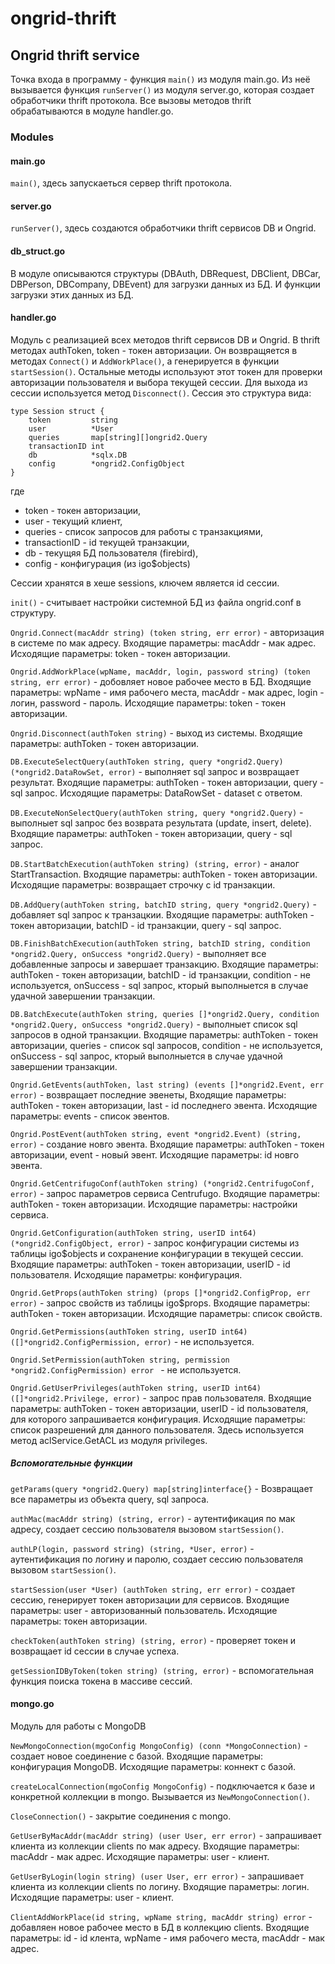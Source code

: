 # ongrid-thrift

## Ongrid thrift service

Точка входа в программу - функция `main()` из модуля main.go. Из неё вызывается функция `runServer()` из модуля server.go, которая создает обработчики thrift протокола. Все вызовы методов thrift обрабатываются в модуле handler.go.

### Modules

#### main.go

`main()`, здесь запускаеться сервер thrift протокола.

#### server.go

`runServer()`, здесь создаются обработчики thrift сервисов DB и Ongrid.

#### db_struct.go

В модуле описываются структуры (DBAuth, DBRequest, DBClient, DBCar, DBPerson, DBCompany, DBEvent) для загрузки данных из БД. И функции загрузки этих данных из БД.

#### handler.go

Модуль с реализацией всех методов thrift сервисов DB и Ongrid. В thrift методах authToken, token - токен авторизации. Он возвращяется в методах `Connect()` и `AddWorkPlace()`, а генерируется в функции `startSession()`. Остальные методы используют этот токен для проверки авторизации пользователя и выбора текущей сессии. Для выхода из сессии используется метод `Disconnect()`. Сессия это структура вида: 

```
type Session struct {
	token         string
	user          *User
	queries       map[string][]ongrid2.Query
	transactionID int
	db            *sqlx.DB
	config        *ongrid2.ConfigObject
}
```
где 
- token - токен авторизации,
- user - текущий клиент,
- queries - список запросов для работы с транзакциями,
- transactionID - id текущей транзакции,
- db - текущяя БД пользователя (firebird),
- config - конфигурация (из igo$objects)

Сессии хранятся в хеше sessions, ключем является id сессии.

`init()` - считывает настройки системной БД из файла ongrid.conf в структуру.

`Ongrid.Connect(macAddr string) (token string, err error)` - авторизация в системе по мак адресу. Входящие параметры: macAddr - мак адрес. Исходящие параметры: token - токен авторизации.

`Ongrid.AddWorkPlace(wpName, macAddr, login, password string) (token string, err error)` - добовляет новое рабочее место в БД. Входящие параметры: wpName - имя рабочего места, macAddr - мак адрес, login - логин, password - пароль. Исходящие параметры: token - токен авторизации.

`Ongrid.Disconnect(authToken string)` - выход из системы. Входящие параметры: authToken - токен авторизации.

`DB.ExecuteSelectQuery(authToken string, query *ongrid2.Query) (*ongrid2.DataRowSet, error)` - выполняет sql запрос и возвращает результат. Входящие параметры: authToken - токен авторизации, query - sql запрос. Исходящие параметры: DataRowSet - dataset с ответом.

`DB.ExecuteNonSelectQuery(authToken string, query *ongrid2.Query)` - выполныет sql запрос без возврата результата (update, insert, delete).  Входящие параметры: authToken - токен авторизации, query - sql запрос.

`DB.StartBatchExecution(authToken string) (string, error)` - аналог StartTransaction. Входящие параметры: authToken - токен авторизации. Исходящие параметры: возвращает строчку с id транзакции.

`DB.AddQuery(authToken string, batchID string, query *ongrid2.Query)` - добавляет sql запрос к транзацкии. Входящие параметры: authToken - токен авторизации, batchID - id транзакции, query - sql запрос.

`DB.FinishBatchExecution(authToken string, batchID string, condition *ongrid2.Query, onSuccess *ongrid2.Query)` - выполняет все добавленные запросы и завершает транзакцию. Входящие параметры: authToken - токен авторизации, batchID - id транзакции, condition - не используется, onSuccess - sql запрос, кторый выполныется в случае удачной завершении транзакции.

`DB.BatchExecute(authToken string, queries []*ongrid2.Query, condition *ongrid2.Query, onSuccess *ongrid2.Query)` - выполныет список sql запросов в одной транзакции. Входящие параметры: authToken - токен авторизации, queries - список sql запросов, condition - не используется, onSuccess - sql запрос, кторый выполныется в случае удачной завершении транзакции.

`Ongrid.GetEvents(authToken, last string) (events []*ongrid2.Event, err error)` - возвращает последние эвенеты, Входящие параметры: authToken - токен авторизации, last - id последнего эвента. Исходящие параметры: events - список эвентов.

`Ongrid.PostEvent(authToken string, event *ongrid2.Event) (string, error)` - создание новго эвента. Входящие параметры: authToken - токен авторизации, event - новый эвент. Исходящие параметры: id новго эвента.

`Ongrid.GetCentrifugoConf(authToken string) (*ongrid2.CentrifugoConf, error)` - запрос параметров сервиса Centrufugo. Входящие параметры: authToken - токен авторизации. Исходящие параметры: настройки сервиса.

`Ongrid.GetConfiguration(authToken string, userID int64) (*ongrid2.ConfigObject, error)` - запрос конфигурации системы из таблицы igo$objects и сохранение конфигурации в текущей сессии. Входящие параметры: authToken - токен авторизации, userID - id пользователя. Исходящие параметры: конфигурация.

`Ongrid.GetProps(authToken string) (props []*ongrid2.ConfigProp, err error)` - запрос свойств из таблицы igo$props. Входящие параметры: authToken - токен авторизации. Исходящие параметры: список свойств.

`Ongrid.GetPermissions(authToken string, userID int64) ([]*ongrid2.ConfigPermission, error)` - не используется.

`Ongrid.SetPermission(authToken string, permission *ongrid2.ConfigPermission) error ` - не используется.

`Ongrid.GetUserPrivileges(authToken string, userID int64) ([]*ongrid2.Privilege, error)` - запрос прав пользователя. Входящие параметры: authToken - токен авторизации, userID - id пользователя, для которого запрашивается конфигурация. Исходящие параметры: список разрешений для данного пользователя. Здесь используется метод aclService.GetACL из модуля privileges.

##### Вспомогательные функции

`getParams(query *ongrid2.Query) map[string]interface{}` - Возвращает все параметры из объекта query, sql запроса.

`authMac(macAddr string) (string, error)` - аутентификация по мак адресу, создает сессию пользователя вызовом `startSession()`.

`authLP(login, password string) (string, *User, error)` - аутентификация по логину и паролю, создает сессию пользователя вызовом `startSession()`.

`startSession(user *User) (authToken string, err error)` - создает сессию, генерирует токен авторизации для сервисов. Входящие параметры: user - авторизованный пользователь. Исходящие параметры: токен авторизации.

`checkToken(authToken string) (string, error)` - проверяет токен и возвращает id сессии в случае успеха.

`getSessionIDByToken(token string) (string, error)` - вспомогательная функция поиска токена в массиве сессий.

#### mongo.go

Модуль для работы с MongoDB

`NewMongoConnection(mgoConfig MongoConfig) (conn *MongoConnection)` - создает новое соединение с базой. Входящие параметры: конфигурация MongoDB. Исходящие параметры: коннект с базой.

`createLocalConnection(mgoConfig MongoConfig)` - подключается к базе и конкретной коллекции в mongo. Вызывается из `NewMongoConnection()`.

`CloseConnection()` - закрытие соединения с mongo.

`GetUserByMacAddr(macAddr string) (user User, err error)` - запрашивает клиента из коллекции clients по мак адресу. Входящие параметры: macAddr - мак адрес. Исходящие параметры: user - клиент.

`GetUserByLogin(login string) (user User, err error)` - запрашивает клиента из коллекции clients по логину. Входящие параметры: логин. Исходящие параметры: user - клиент.

`ClientAddWorkPlace(id string, wpName string, macAddr string) error` - добавляен новое рабочее место в БД в коллекцию clients. Входящие параметры: id - id клента, wpName - имя рабочего места, macAddr - мак адрес.

